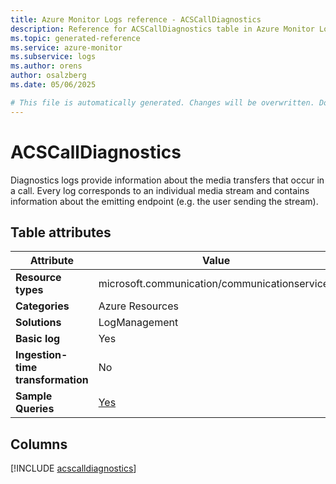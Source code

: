 ```yaml
---
title: Azure Monitor Logs reference - ACSCallDiagnostics
description: Reference for ACSCallDiagnostics table in Azure Monitor Logs.
ms.topic: generated-reference
ms.service: azure-monitor
ms.subservice: logs
ms.author: orens
author: osalzberg
ms.date: 05/06/2025

# This file is automatically generated. Changes will be overwritten. Do not change this file directly.
---
```


# ACSCallDiagnostics

Diagnostics logs provide information about the media transfers that occur in a call. Every log corresponds to an individual media stream and contains information about the emitting endpoint (e.g. the user sending the stream).


## Table attributes

|Attribute|Value|
|---|---|
|**Resource types**|microsoft.communication/communicationservices|
|**Categories**|Azure Resources|
|**Solutions**| LogManagement|
|**Basic log**|Yes|
|**Ingestion-time transformation**|No|
|**Sample Queries**|[Yes](/azure/azure-monitor/reference/queries/acscalldiagnostics)|



## Columns
  
[!INCLUDE [acscalldiagnostics](~/reusable-content/ce-skilling/azure/includes/azure-monitor/reference/tables/acscalldiagnostics-include.md)]
